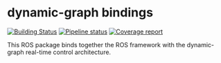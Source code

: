dynamic-graph bindings
======================

[![Building Status](https://travis-ci.org/stack-of-tasks/dynamic_graph_bridge.svg?branch=master)](https://travis-ci.org/stack-of-tasks/dynamic_graph_bridge)
[![Pipeline status](https://gepgitlab.laas.fr/stack-of-tasks/dynamic_graph_bridge/badges/master/pipeline.svg)](https://gepgitlab.laas.fr/stack-of-tasks/dynamic_graph_bridge/commits/master)
[![Coverage report](https://gepgitlab.laas.fr/stack-of-tasks/dynamic_graph_bridge/badges/master/coverage.svg?job=doc-coverage)](http://projects.laas.fr/gepetto/doc/stack-of-tasks/dynamic_graph_bridge/master/coverage/)

This ROS package binds together the ROS framework with the
dynamic-graph real-time control architecture.
